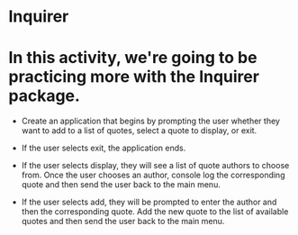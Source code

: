 # Inquirer

# In this activity, we're going to be practicing more with the Inquirer package.

* Create an application that begins by prompting the user whether they want to add to a list of quotes, select a quote to display, or exit.

* If the user selects exit, the application ends.

* If the user selects display, they will see a list of quote authors to choose from. Once the user chooses an author, console log the corresponding quote and then send the user back to the main menu.

* If the user selects add, they will be prompted to enter the author and then the corresponding quote. Add the new quote to the list of available quotes and then send the user back to the main menu.